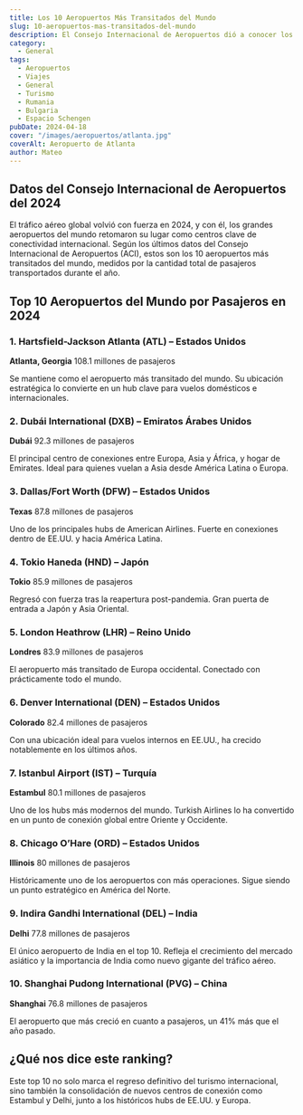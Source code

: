 ```yaml
---
title: Los 10 Aeropuertos Más Transitados del Mundo
slug: 10-aeropuertos-mas-transitados-del-mundo
description: El Consejo Internacional de Aeropuertos dió a conocer los datos del 2024.
category:
  - General
tags:
  - Aeropuertos
  - Viajes
  - General
  - Turismo
  - Rumania 
  - Bulgaria
  - Espacio Schengen
pubDate: 2024-04-18
cover: "/images/aeropuertos/atlanta.jpg"
coverAlt: Aeropuerto de Atlanta
author: Mateo
---
```


## Datos del Consejo Internacional de Aeropuertos del 2024

El tráfico aéreo global volvió con fuerza en 2024, y con él, los grandes aeropuertos del mundo retomaron su lugar como centros clave de conectividad internacional. Según los últimos datos del Consejo Internacional de Aeropuertos (ACI), estos son los 10 aeropuertos más transitados del mundo, medidos por la cantidad total de pasajeros transportados durante el año.

## Top 10 Aeropuertos del Mundo por Pasajeros en 2024
### 1. Hartsfield-Jackson Atlanta (ATL) – Estados Unidos
 **Atlanta, Georgia**
 108.1 millones de pasajeros

Se mantiene como el aeropuerto más transitado del mundo. Su ubicación estratégica lo convierte en un hub clave para vuelos domésticos e internacionales.

### 2. Dubái International (DXB) – Emiratos Árabes Unidos
 **Dubái**
 92.3 millones de pasajeros

El principal centro de conexiones entre Europa, Asia y África, y hogar de Emirates. Ideal para quienes vuelan a Asia desde América Latina o Europa.

### 3. Dallas/Fort Worth (DFW) – Estados Unidos
 **Texas**
 87.8 millones de pasajeros

Uno de los principales hubs de American Airlines. Fuerte en conexiones dentro de EE.UU. y hacia América Latina.

### 4. Tokio Haneda (HND) – Japón
 **Tokio**
 85.9 millones de pasajeros

Regresó con fuerza tras la reapertura post-pandemia. Gran puerta de entrada a Japón y Asia Oriental.

### 5. London Heathrow (LHR) – Reino Unido
 **Londres**
 83.9 millones de pasajeros

El aeropuerto más transitado de Europa occidental. Conectado con prácticamente todo el mundo.

### 6. Denver International (DEN) – Estados Unidos
 **Colorado**
 82.4 millones de pasajeros

Con una ubicación ideal para vuelos internos en EE.UU., ha crecido notablemente en los últimos años.

### 7. Istanbul Airport (IST) – Turquía
 **Estambul**
 80.1 millones de pasajeros

Uno de los hubs más modernos del mundo. Turkish Airlines lo ha convertido en un punto de conexión global entre Oriente y Occidente.

### 8. Chicago O’Hare (ORD) – Estados Unidos
 **Illinois**
 80 millones de pasajeros

Históricamente uno de los aeropuertos con más operaciones. Sigue siendo un punto estratégico en América del Norte.

### 9. Indira Gandhi International (DEL) – India
 **Delhi**
 77.8 millones de pasajeros

El único aeropuerto de India en el top 10. Refleja el crecimiento del mercado asiático y la importancia de India como nuevo gigante del tráfico aéreo.

### 10. Shanghai Pudong International (PVG) – China
 **Shanghai**
 76.8 millones de pasajeros

El aeropuerto que más creció en cuanto a pasajeros, un 41% más que el año pasado.

## ¿Qué nos dice este ranking?
Este top 10 no solo marca el regreso definitivo del turismo internacional, sino también la consolidación de nuevos centros de conexión como Estambul y Delhi, junto a los históricos hubs de EE.UU. y Europa.



